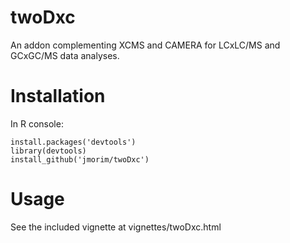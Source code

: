 # twoDxc
An addon complementing XCMS and CAMERA for LCxLC/MS and GCxGC/MS data analyses.

# Installation
In R console:
```
install.packages('devtools')
library(devtools)
install_github('jmorim/twoDxc')
```

# Usage
See the included vignette at vignettes/twoDxc.html
